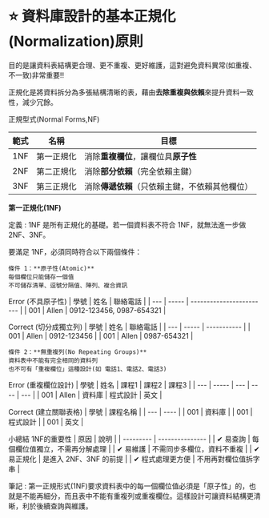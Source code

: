 # ⭐ 資料庫設計的基本正規化(Normalization)原則

目的是讓資料表結構更合理、更不重複、更好維護，這對避免資料異常(如重複、不一致)非常重要!!

正規化是將資料拆分為多張結構清晰的表，藉由**去除重複與依賴**來提升資料一致性，減少冗餘。

正規型式(Normal Forms,NF)

| 範式  | 名稱    | 目標                        |
| --- | ----- | ------------------------- |
| 1NF | 第一正規化 | 消除**重複欄位**，讓欄位具**原子性**    |
| 2NF | 第二正規化 | 消除**部分依賴**（完全依賴主鍵）        |
| 3NF | 第三正規化 | 消除**傳遞依賴**（只依賴主鍵，不依賴其他欄位） |

**第一正規化(1NF)**

定義 : 1NF 是所有正規化的基礎。若一個資料表不符合 1NF，就無法進一步做 2NF、3NF。

要滿足 1NF，必須同時符合以下兩個條件：
```
條件 1：**原子性(Atomic)**
每個欄位只能儲存一個值
不可儲存清單、逗號分隔值、陣列、複合資訊
```
Error (不具原子性)
| 學號  | 姓名    | 聯絡電話                     |
| --- | ----- | ------------------------ |
| 001 | Allen | 0912-123456, 0987-654321 |

Correct (切分成獨立列)
| 學號  | 姓名    | 聯絡電話        |
| --- | ----- | ----------- |
| 001 | Allen | 0912-123456 |
| 001 | Allen | 0987-654321 |

```
條件 2：**無重複列(No Repeating Groups)**
資料表中不能有完全相同的資料列
也不可有「重複欄位」這種設計(如 電話1、電話2、電話3)
```
Error (重複欄位設計)
| 學號  | 姓名    | 課程1 | 課程2  | 課程3 |
| --- | ----- | --- | ---- | --- |
| 001 | Allen | 資料庫 | 程式設計 | 英文  |

Correct (建立關聯表格)
| 學號  | 課程名稱 |
| --- | ---- |
| 001 | 資料庫  |
| 001 | 程式設計 |
| 001 | 英文   |

小總結 1NF的重要性
| 原因        | 說明              |
| --------- | --------------- |
| ✔ 易查詢     | 每個欄位值獨立，不需再分解處理 |
| ✔ 易維護     | 不需同步多欄位，資料不重複   |
| ✔ 易正規化    | 是進入 2NF、3NF 的前提 |
| ✔ 程式處理更方便 | 不用再對欄位值拆字串      |

筆記 : 第一正規形式(1NF)要求資料表中的每一個欄位值必須是「原子性」的，也就是不能再細分，而且表中不能有重複列或重複欄位。這樣設計可讓資料結構更清晰，利於後續查詢與維護。



